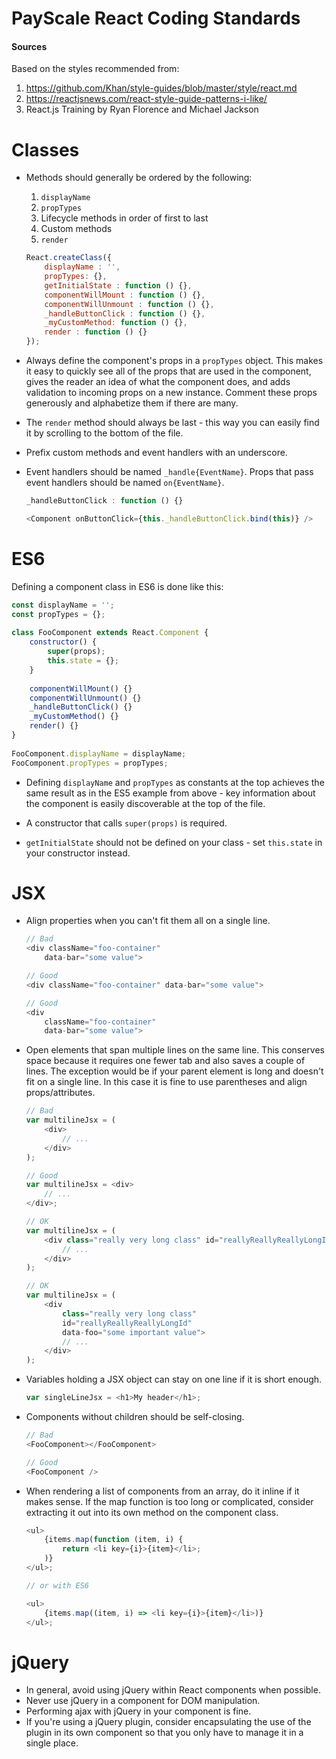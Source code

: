 
# PayScale React Coding Standards

#### Sources

Based on the styles recommended from:

1. https://github.com/Khan/style-guides/blob/master/style/react.md
2. https://reactjsnews.com/react-style-guide-patterns-i-like/
3. React.js Training by Ryan Florence and Michael Jackson


# Classes

* Methods should generally be ordered by the following:

    1. `displayName`
    2. `propTypes`
    3. Lifecycle methods in order of first to last
    4. Custom methods
    5. `render`
    
    ```js
    React.createClass({  
        displayName : '',
        propTypes: {},
        getInitialState : function () {},
        componentWillMount : function () {},
        componentWillUnmount : function () {},
        _handleButtonClick : function () {},
        _myCustomMethod: function () {},
        render : function () {}
    });
    ```

* Always define the component's props in a `propTypes` object. This makes it easy to quickly see all of the props that are used in the component, gives the reader an idea of what the component does, and adds validation to incoming props on a new instance. Comment these props generously and alphabetize them if there are many.

* The `render` method should always be last - this way you can easily find it by scrolling to the bottom of the file.

* Prefix custom methods and event handlers with an underscore. 

* Event handlers should be named `_handle{EventName}`. Props that pass event handlers should be named `on{EventName}`.

    ```js
    _handleButtonClick : function () {}
    ```

    ```js
    <Component onButtonClick={this._handleButtonClick.bind(this)} />
    ```

# ES6

Defining a component class in ES6 is done like this:

```js
const displayName = '';
const propTypes = {};
 
class FooComponent extends React.Component {
    constructor() {
        super(props);
        this.state = {};
    }
     
    componentWillMount() {}
    componentWillUnmount() {}
    _handleButtonClick() {}
    _myCustomMethod() {}
    render() {}
}
 
FooComponent.displayName = displayName;
FooComponent.propTypes = propTypes;
```

* Defining `displayName` and `propTypes` as constants at the top achieves the same result as in the ES5 example from above - key information about the component is easily discoverable at the top of the file.

* A constructor that calls `super(props)` is required.

* `getInitialState` should not be defined on your class - set `this.state` in your constructor instead.


# JSX

* Align properties when you can't fit them all on a single line.
    
    ```js
    // Bad
    <div className="foo-container"
        data-bar="some value">
    
    // Good
    <div className="foo-container" data-bar="some value">
    
    // Good
    <div
        className="foo-container"
        data-bar="some value">
    ```

* Open elements that span multiple lines on the same line. This conserves space because it requires one fewer tab and also saves a couple of lines. The exception would be if your parent element is long and doesn't fit on a single line. In this case it is fine to use parentheses and align props/attributes.

    ```js
    // Bad
    var multilineJsx = (
        <div>
            // ...
        </div>
    );
    
    // Good
    var multilineJsx = <div>
        // ...
    </div>;
    
    // OK
    var multilineJsx = (
        <div class="really very long class" id="reallyReallyReallyLongId">
            // ...
        </div>
    );
    
    // OK
    var multilineJsx = (
        <div 
            class="really very long class" 
            id="reallyReallyReallyLongId"
            data-foo="some important value">
            // ...
        </div>
    );
    ```

* Variables holding a JSX object can stay on one line if it is short enough.
    
    ```js
    var singleLineJsx = <h1>My header</h1>;
    ```

* Components without children should be self-closing.
    
    ```js
    // Bad
    <FooComponent></FooComponent>
    
    // Good
    <FooComponent />
    ```

* When rendering a list of components from an array, do it inline if it makes sense. If the map function is too long or complicated, consider extracting it out into its own method on the component class.

    ```js
    <ul>
        {items.map(function (item, i) { 
            return <li key={i}>{item}</li>;
        )}
    </ul>;
    
    // or with ES6
    
    <ul>
        {items.map((item, i) => <li key={i}>{item}</li>)}
    </ul>;
    ```


# jQuery

* In general, avoid using jQuery within React components when possible.
* Never use jQuery in a component for DOM manipulation.
* Performing ajax with jQuery in your component is fine.
* If you're using a jQuery plugin, consider encapsulating the use of the plugin in its own component so that you only have to manage it in a single place.

